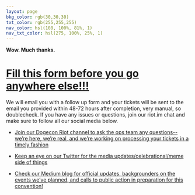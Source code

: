 ```yaml
---
layout: page
bkg_color: rgb(30,30,30)
txt_color: rgb(255,255,255)
nav_color: hsl(108, 100%, 81%, 1)
nav_txt_color: hsl(275, 100%, 25%, 1)
---
```


**Wow. Much thanks.**

# [Fill this form before you go anywhere else!!!](https://goo.gl/forms/bbI5WVmwwiblXnVP2)

We will email you with a follow up form and your tickets will be sent to the email you provided within 48-72 hours after completion, very manual, so doublecheck. If you have any issues or questions, join our riot.im chat and make sure to follow all our social media below.

* [Join our Dogecon Riot channel to ask the ops team any questions-- we’re here, we’re real, and we’re working on processing your tickets in a timely fashion](https://riot.im/app/#/room/#dogecon:matrix.org)

* [Keep an eye on our Twitter for the media updates/celebrational/meme side of things](https://twitter.com/DogeconVan)

* [Check our Medium blog for official updates, backgrounders on the events we’ve planned, and calls to public action in preparation for this convention!](https://medium.com/dogecon)